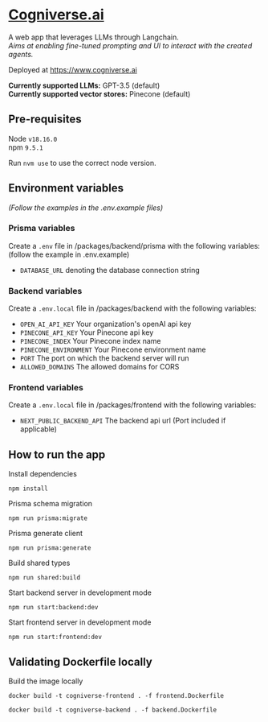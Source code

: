 # [Cogniverse.ai](https://www.cogniverse.ai)
A web app that leverages LLMs through Langchain.\
_Aims at enabling fine-tuned prompting and UI to interact with the created agents._

Deployed at https://www.cogniverse.ai

**Currently supported LLMs:** GPT-3.5 (default) \
**Currently supported vector stores:** Pinecone (default)

## Pre-requisites
Node `v18.16.0` \
npm `9.5.1` 

Run `nvm use` to use the correct node version.

## Environment variables
_(Follow the examples in the .env.example files)_
### Prisma variables
Create a `.env` file in /packages/backend/prisma with the following variables:
(follow the example in .env.example)

* `DATABASE_URL` denoting the database connection string

### Backend variables
Create a `.env.local` file in /packages/backend with the following variables:

* `OPEN_AI_API_KEY` Your organization's openAI api key
* `PINECONE_API_KEY` Your Pinecone api key
* `PINECONE_INDEX` Your Pinecone index name
* `PINECONE_ENVIRONMENT` Your Pinecone environment name
* `PORT` The port on which the backend server will run
* `ALLOWED_DOMAINS` The allowed domains for CORS 

### Frontend variables
Create a `.env.local` file in /packages/frontend with the following variables:

* `NEXT_PUBLIC_BACKEND_API` The backend api url (Port included if applicable)

## How to run the app

Install dependencies
```
npm install
```

Prisma schema migration

```
npm run prisma:migrate
```

Prisma generate client
```
npm run prisma:generate
```

Build shared types
```
npm run shared:build
```

Start backend server in development mode
```
npm run start:backend:dev
```

Start frontend server in development mode
```
npm run start:frontend:dev
```

## Validating Dockerfile locally

Build the image locally

```
docker build -t cogniverse-frontend . -f frontend.Dockerfile
```


```
docker build -t cogniverse-backend . -f backend.Dockerfile
```
